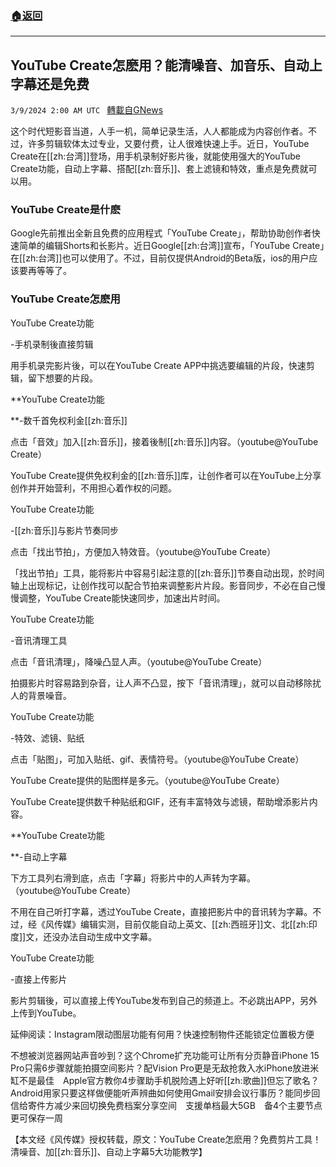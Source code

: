 ###  [:house:返回](README.md)
---


## YouTube Create怎麽用？能清噪音、加音乐、自动上字幕还是免费
`3/9/2024 2:00 AM UTC ` [轉載自GNews](https://gnews.org/articles/2378759)

这个时代短影音当道，人手一机，简单记录生活，人人都能成为内容创作者。不过，许多剪辑软体太过专业，又要付费，让人很难快速上手。近日，YouTube Create在[[zh:台湾]]登场，用手机录制好影片後，就能使用强大的YouTube Create功能，自动上字幕、搭配[[zh:音乐]]、套上滤镜和特效，重点是免费就可以用。

### YouTube Create是什麽

Google先前推出全新且免费的应用程式「YouTube Create」，帮助协助创作者快速简单的编辑Shorts和长影片。近日Google[[zh:台湾]]宣布，「YouTube Create」在[[zh:台湾]]也可以使用了。不过，目前仅提供Android的Beta版，ios的用户应该要再等等了。

### YouTube Create怎麽用

YouTube Create功能

-手机录制後直接剪辑

用手机录完影片後，可以在YouTube Create APP中挑选要编辑的片段，快速剪辑，留下想要的片段。

**YouTube Create功能

**-数千首免权利金[[zh:音乐]]

点击「音效」加入[[zh:音乐]]，接着後制[[zh:音乐]]内容。（youtube@YouTube Create）

YouTube Create提供免权利金的[[zh:音乐]]库，让创作者可以在YouTube上分享创作并开始营利，不用担心着作权的问题。

YouTube Create功能

-[[zh:音乐]]与影片节奏同步

点击「找出节拍」，方便加入特效音。（youtube@YouTube Create）

「找出节拍」工具，能将影片中容易引起注意的[[zh:音乐]]节奏自动出现，於时间轴上出现标记，让创作找可以配合节拍来调整影片片段。影音同步，不必在自己慢慢调整，YouTube Create能快速同步，加速出片时间。

YouTube Create功能

-音讯清理工具

点击「音讯清理」，降噪凸显人声。（youtube@YouTube Create）

拍摄影片时容易路到杂音，让人声不凸显，按下「音讯清理」，就可以自动移除扰人的背景噪音。

YouTube Create功能

-特效、滤镜、贴纸

点击「贴图」，可加入贴纸、gif、表情符号。（youtube@YouTube Create）

YouTube Create提供的贴图样是多元。（youtube@YouTube Create）

YouTube Create提供数千种贴纸和GIF，还有丰富特效与滤镜，帮助增添影片内容。

**YouTube Create功能

**-自动上字幕

下方工具列右滑到底，点击「字幕」将影片中的人声转为字幕。（youtube@YouTube Create）

不用在自己听打字幕，透过YouTube Create，直接把影片中的音讯转为字幕。不过，经《风传媒》编辑实测，目前仅能自动上英文、[[zh:西班牙]]文、北[[zh:印度]]文，还没办法自动生成中文字幕。

YouTube Create功能

-直接上传影片

影片剪辑後，可以直接上传YouTube发布到自己的频道上。不必跳出APP，另外上传到YouTube。

延伸阅读：Instagram限动图层功能有何用？快速控制物件还能锁定位置极方便

不想被浏览器网站声音吵到？这个Chrome扩充功能可让所有分页静音iPhone 15 Pro只需6步骤就能拍摄空间影片？配Vision Pro更是无敌抢救入水iPhone放进米缸不是最佳　Apple官方教你4步骤助手机脱险遇上好听[[zh:歌曲]]但忘了歌名？Android用家只要这样做便能听声辨曲如何使用Gmail安排会议行事历？能同步回信给寄件方减少来回切换免费档案分享空间　支援单档最大5GB　备4个主要节点更可保存一周

【本文经《风传媒》授权转载，原文：YouTube Create怎麽用？免费剪片工具！清噪音、加[[zh:音乐]]、自动上字幕5大功能教学】
